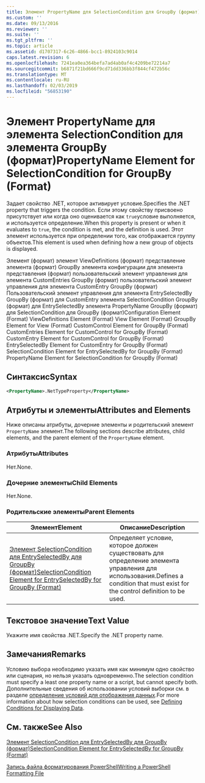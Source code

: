 ```yaml
---
title: Элемент PropertyName для SelectionCondition для GroupBy (формат) | Документация Майкрософт
ms.custom: ''
ms.date: 09/13/2016
ms.reviewer: ''
ms.suite: ''
ms.tgt_pltfrm: ''
ms.topic: article
ms.assetid: d1707317-6c26-4866-bcc1-8924103c9014
caps.latest.revision: 6
ms.openlocfilehash: 7241ea0ea364befa7ad4ab0af4c4209be72214a7
ms.sourcegitcommit: b6871f21bd666f9cd71dd336bb3f844cf472b56c
ms.translationtype: MT
ms.contentlocale: ru-RU
ms.lasthandoff: 02/03/2019
ms.locfileid: "56853190"
---
```

# <a name="propertyname-element-for-selectioncondition-for-groupby-format"></a><span data-ttu-id="461ce-102">Элемент PropertyName для элемента SelectionCondition для элемента GroupBy (формат)</span><span class="sxs-lookup"><span data-stu-id="461ce-102">PropertyName Element for SelectionCondition for GroupBy (Format)</span></span>

<span data-ttu-id="461ce-103">Задает свойство .NET, которое активирует условие.</span><span class="sxs-lookup"><span data-stu-id="461ce-103">Specifies the .NET property that triggers the condition.</span></span> <span data-ttu-id="461ce-104">Если этому свойству присвоено присутствует или когда оно оценивается как `true`условие выполняется, и используется определение.</span><span class="sxs-lookup"><span data-stu-id="461ce-104">When this property is present or when it evaluates to `true`, the condition is met, and the definition is used.</span></span> <span data-ttu-id="461ce-105">Этот элемент используется при определении того, как отображается группу объектов.</span><span class="sxs-lookup"><span data-stu-id="461ce-105">This element is used when defining how a new group of objects is displayed.</span></span>

<span data-ttu-id="461ce-106">Элемент (формат) элемент ViewDefinitions (формат) представление элемента (формат) GroupBy элемента конфигурации для элемента представления (формат) пользовательский элемент управления для элемента CustomEntries GroupBy (формат) пользовательский элемент управления для элемента CustomEntry GroupBy (формат) Пользовательский элемент управления для элемента EntrySelectedBy GroupBy (формат) для CustomEntry элемента SelectionCondition GroupBy (формат) для EntrySelectedBy элемента PropertyName GroupBy (формат) для SelectionCondition для GroupBy (формат)</span><span class="sxs-lookup"><span data-stu-id="461ce-106">Configuration Element (Format) ViewDefinitions Element (Format) View Element (Format) GroupBy Element for View (Format) CustomControl Element for GroupBy (Format) CustomEntries Element for CustomControl for GroupBy (Format) CustomEntry Element for CustomControl for GroupBy (Format) EntrySelectedBy Element for CustomEntry for GroupBy (Format) SelectionCondition Element for EntrySelectedBy for GroupBy (Format) PropertyName Element for SelectionCondition for GroupBy (Format)</span></span>

## <a name="syntax"></a><span data-ttu-id="461ce-107">Синтаксис</span><span class="sxs-lookup"><span data-stu-id="461ce-107">Syntax</span></span>

```xml
<PropertyName>.NetTypeProperty</PropertyName>
```

## <a name="attributes-and-elements"></a><span data-ttu-id="461ce-108">Атрибуты и элементы</span><span class="sxs-lookup"><span data-stu-id="461ce-108">Attributes and Elements</span></span>

<span data-ttu-id="461ce-109">Ниже описаны атрибуты, дочерние элементы и родительский элемент `PropertyName` элемент.</span><span class="sxs-lookup"><span data-stu-id="461ce-109">The following sections describe attributes, child elements, and the parent element of the `PropertyName` element.</span></span>

### <a name="attributes"></a><span data-ttu-id="461ce-110">Атрибуты</span><span class="sxs-lookup"><span data-stu-id="461ce-110">Attributes</span></span>

<span data-ttu-id="461ce-111">Нет.</span><span class="sxs-lookup"><span data-stu-id="461ce-111">None.</span></span>

### <a name="child-elements"></a><span data-ttu-id="461ce-112">Дочерние элементы</span><span class="sxs-lookup"><span data-stu-id="461ce-112">Child Elements</span></span>

<span data-ttu-id="461ce-113">Нет.</span><span class="sxs-lookup"><span data-stu-id="461ce-113">None.</span></span>

### <a name="parent-elements"></a><span data-ttu-id="461ce-114">Родительские элементы</span><span class="sxs-lookup"><span data-stu-id="461ce-114">Parent Elements</span></span>

|<span data-ttu-id="461ce-115">Элемент</span><span class="sxs-lookup"><span data-stu-id="461ce-115">Element</span></span>|<span data-ttu-id="461ce-116">Описание</span><span class="sxs-lookup"><span data-stu-id="461ce-116">Description</span></span>|
|-------------|-----------------|
|[<span data-ttu-id="461ce-117">Элемент SelectionCondition для EntrySelectedBy для GroupBy (формат)</span><span class="sxs-lookup"><span data-stu-id="461ce-117">SelectionCondition Element for EntrySelectedBy for GroupBy (Format)</span></span>](./selectioncondition-element-for-entryselectedby-for-groupby-format.md)|<span data-ttu-id="461ce-118">Определяет условие, которое должен существовать для определение элемента управления для использования.</span><span class="sxs-lookup"><span data-stu-id="461ce-118">Defines a condition that must exist for the control definition to be used.</span></span>|

## <a name="text-value"></a><span data-ttu-id="461ce-119">Текстовое значение</span><span class="sxs-lookup"><span data-stu-id="461ce-119">Text Value</span></span>

<span data-ttu-id="461ce-120">Укажите имя свойства .NET.</span><span class="sxs-lookup"><span data-stu-id="461ce-120">Specify the .NET property name.</span></span>

## <a name="remarks"></a><span data-ttu-id="461ce-121">Замечания</span><span class="sxs-lookup"><span data-stu-id="461ce-121">Remarks</span></span>

<span data-ttu-id="461ce-122">Условию выбора необходимо указать имя как минимум одно свойство или сценария, но нельзя указать одновременно.</span><span class="sxs-lookup"><span data-stu-id="461ce-122">The selection condition must specify a least one property name or a script, but cannot specify both.</span></span> <span data-ttu-id="461ce-123">Дополнительные сведения об использовании условий выборки см. в разделе [определение условий для отображения данных](./defining-conditions-for-displaying-data.md).</span><span class="sxs-lookup"><span data-stu-id="461ce-123">For more information about how selection conditions can be used, see [Defining Conditions for Displaying Data](./defining-conditions-for-displaying-data.md).</span></span>

## <a name="see-also"></a><span data-ttu-id="461ce-124">См. также</span><span class="sxs-lookup"><span data-stu-id="461ce-124">See Also</span></span>

[<span data-ttu-id="461ce-125">Элемент SelectionCondition для EntrySelectedBy для GroupBy (формат)</span><span class="sxs-lookup"><span data-stu-id="461ce-125">SelectionCondition Element for EntrySelectedBy for GroupBy (Format)</span></span>](./selectioncondition-element-for-entryselectedby-for-groupby-format.md)

[<span data-ttu-id="461ce-126">Запись файла форматирования PowerShell</span><span class="sxs-lookup"><span data-stu-id="461ce-126">Writing a PowerShell Formatting File</span></span>](./writing-a-powershell-formatting-file.md)
